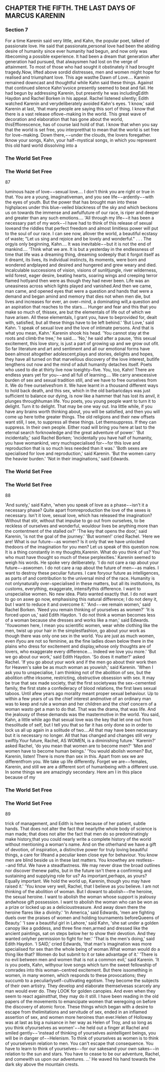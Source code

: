 ## CHAPTER THE FIFTH. THE LAST DAYS OF MARCUS KARENIN

### Section 7

For a time Karenin said very little, and Kahn, the popular poet, talked of passionate love. He said that passionate,personal love had been the abiding desire of humanity since ever humanity had begun, and now only was itbecoming a possible experience. It had been a dream that generation after generation had pursued, that alwaysmen had lost on the verge of attainment. To most of those who had sought it obstinately it had brought tragedy.Now, lifted above sordid distresses, men and women might hope for realised and triumphant love. This age wasthe Dawn of Love....
Karenin remained downcast and thoughtful while Kahn said these things. Against that continued silence Kahn'svoice presently seemed to beat and fail. He had begun by addressing Karenin, but presently he was includingEdith Haydon and Rachel Borken in his appeal. Rachel listened silently; Edith watched Karenin and verydeliberately avoided Kahn's eyes.
'I know,' said Karenin at last, 'that many people are saying this sort of thing. I know that there is a vast release oflove−making in the world. This great wave of decoration and elaboration that has gone about the world, thisEfflorescence, has of course laid hold of that. I know that when you say that the world is set free, you interpretthat to mean that the world is set free for love−making. Down there,−−under the clouds, the lovers foregather. Iknow your songs, Kahn, your half−mystical songs, in which you represent this old hard world dissolving into a
### The World Set Free

### The World Set Free
87


luminous haze of love−−sexual love.... I don't think you are right or true in that. You are a young, imaginativeman, and you see life−−ardently−−with the eyes of youth. But the power that has brought man into these highplaces under this blue−veiled blackness of the sky and which beckons us on towards the immense and awfulfuture of our race, is riper and deeper and greater than any such emotions....
'All through my life−−it has been a necessary part of my work−−I have had to think of this release of sexual loveand the riddles that perfect freedom and almost limitless power will put to the soul of our race. I can see now, allover the world, a beautiful ecstasy of waste; "Let us sing and rejoice and be lovely and wonderful." . . . The orgyis only beginning, Kahn.... It was inevitable−−but it is not the end of mankind....
'Think what we are. It is but a yesterday in the endlessness of time that life was a dreaming thing, dreaming sodeeply that it forgot itself as it dreamt, its lives, its individual instincts, its moments, were born and wondered andplayed and desired and hungered and grew weary and died. Incalculable successions of vision, visions of sunlitjungle, river wilderness, wild forest, eager desire, beating hearts, soaring wings and creeping terror flamed hotlyand then were as though they had never been. Life was an uneasiness across which lights played and vanished.And then we came, man came, and opened eyes that were a question and hands that were a demand and began amind and memory that dies not when men die, but lives and increases for ever, an over−mind, a dominating will,a question and an aspiration that reaches to the stars.... Hunger and fear and this that you make so much of, thissex, are but the elementals of life out of which we have arisen. All these elementals, I grant you, have to beprovided for, dealt with, satisfied, but all these things have to be left behind.'
'But Love,' said Kahn.
'I speak of sexual love and the love of intimate persons. And that is what you mean, Kahn.'
Karenin shook his head. 'You cannot stay at the roots and climb the tree,' he said....
'No,' he said after a pause, 'this sexual excitement, this love story, is just a part of growing up and we grow out ofit. So far literature and art and sentiment and all our emotional forms have been almost altogether adolescent,plays and stories, delights and hopes, they have all turned on that marvellous discovery of the love interest, butlife lengthens out now and the mind of adult humanity detaches itself. Poets who used to die at thirty live now toeighty−five. You, too, Kahn! There are endless years yet for you−−and all full of learning.... We carry anexcessive burden of sex and sexual tradition still, and we have to free ourselves from it. We do free ourselvesfrom it. We have learnt in a thousand different ways to hold back death, and this sex, which in the old barbaricdays was just sufficient to balance our dying, is now like a hammer that has lost its anvil, it plunges throughhuman life. You poets, you young people want to turn it to delight. Turn it to delight. That may be one way out. Ina little while, if you have any brains worth thinking about, you will be satisfied, and then you will come up here tothe greater things. The old religions and their new offsets want still, I see, to suppress all these things. Let themsuppress. If they can suppress. In their own people. Either road will bring you here at last to the eternal search forknowledge and the great adventure of power.'
'But incidentally,' said Rachel Borken; 'incidentally you have half of humanity, you have womankind, very muchspecialised for−−for this love and reproduction that is so much less needed than it was.'
'Both sexes are specialised for love and reproduction,' said Karenin.
'But the women carry the heavier burden.'
'Not in their imaginations,' said Edwards.
### The World Set Free

### The World Set Free
88


'And surely,' said Kahn, 'when you speak of love as a phase−−isn't it a necessary phase? Quite apart fromreproduction the love of the sexes is necessary. Isn't it love, sexual love, which has released the imagination?Without that stir, without that impulse to go out from ourselves, to be reckless of ourselves and wonderful, wouldour lives be anything more than the contentment of the stalled ox?'
'The key that opens the door,' said Karenin, 'is not the goal of the journey.'
'But women!' cried Rachel. 'Here we are! What is our future−−as women? Is it only that we have unlocked thedoors of the imagination for you men? Let us speak of this question now. It is a thing constantly in my thoughts,Karenin. What do you think of us? You who must have thought so much of these perplexities.'
Karenin seemed to weigh his words. He spoke very deliberately. 'I do not care a rap about your future−−aswomen. I do not care a rap about the future of men−−as males. I want to destroy these peculiar futures. I care foryour future as intelligences, as parts of and contribution to the universal mind of the race. Humanity is not onlynaturally over−specialised in these matters, but all its institutions, its customs, everything, exaggerate, intensifythis difference. I want to unspecialise women. No new idea. Plato wanted exactly that. I do not want to go on aswe go now, emphasising this natural difference; I do not deny it, but I want to reduce it and overcome it.'
'And−−we remain women,' said Rachel Borken. 'Need you remain thinking of yourselves as women?'
'It is forced upon us,' said Edith Haydon.
'I do not think a woman becomes less of a woman because she dresses and works like a man,' said Edwards. 'Youwomen here, I mean you scientific women, wear white clothing like the men, twist up your hair in the simplestfashion, go about your work as though there was only one sex in the world. You are just as much women, even ifyou are not so feminine, as the fine ladies down below there in the plains who dress for excitement and display,whose only thoughts are of lovers, who exaggerate every difference.... Indeed we love you more.'
'But we go about our work,' said Edith Haydon.
'So does it matter?' asked Rachel.
'If you go about your work and if the men go about their work then for Heaven's sake be as much woman as youwish,' said Karenin. 'When I ask you to unspecialise, I am thinking not of the abolition of sex, but the abolition ofthe irksome, restricting, obstructive obsession with sex. It may be true that sex made society, that the first societywas the sex−cemented family, the first state a confederacy of blood relations, the first laws sexual taboos. Until afew years ago morality meant proper sexual behaviour. Up to within a few years of us the chief interest andmotive of an ordinary man was to keep and rule a woman and her children and the chief concern of a woman wasto get a man to do that. That was the drama, that was life. And the jealousy of these demands was the mastermotive in the world. You said, Kahn, a little while ago that sexual love was the key that let one out from thesolitude of self, but I tell you that so far it has only done so in order to lock us all up again in a solitude of two....All that may have been necessary but it is necessary no longer. All that has changed and changes still very swiftly.Your future, Rachel, AS WOMEN, is a diminishing future.'
'Karenin?' asked Rachel, 'do you mean that women are to become men?'
'Men and women have to become human beings.'
'You would abolish women? But, Karenin, listen! There is more than sex in this. Apart from sex we are differentfrom you. We take up life differently. Forget we are−−females, Karenin, and still we are a different sort of humanbeing with a different use. In some things we are amazingly secondary. Here am I in this place because of my
### The World Set Free

### The World Set Free
89


trick of management, and Edith is here because of her patient, subtle hands. That does not alter the fact that nearlythe whole body of science is man made; that does not alter the fact that men do so predominatingly make history,that you could nearly write a complete history of the world without mentioning a woman's name. And on the otherhand we have a gift of devotion, of inspiration, a distinctive power for truly loving beautiful things, a care for lifeand a peculiar keen close eye for behaviour. You know men are blind beside us in these last matters. You knowthey are restless−−and fitful. We have a steadfastness. We may never draw the broad outlines nor discover thenew paths, but in the future isn't there a confirming and sustaining and supplying role for us? As important,perhaps, as yours? Equally important. We hold the world up, Karenin, though you may have raised it.'
'You know very well, Rachel, that I believe as you believe. I am not thinking of the abolition of woman. But I dowant to abolish−−the heroine, the sexual heroine. I want to abolish the woman whose support is jealousy andwhose gift possession. I want to abolish the woman who can be won as a prize or locked up as a delicioustreasure. And away down there the heroine flares like a divinity.'
'In America,' said Edwards, 'men are fighting duels over the praises of women and holding tournaments beforeQueens of Beauty.'
'I saw a beautiful girl in Lahore,' said Kahn, 'she sat under a golden canopy like a goddess, and three fine men,armed and dressed like the ancient paintings, sat on steps below her to show their devotion. And they wanted onlyher permission to fight for her.'
'That is the men's doing,' said Edith Haydon.
'I SAID,' cried Edwards, 'that man's imagination was more specialised for sex than the whole being of woman.What woman would do a thing like that? Women do but submit to it or take advantage of it.'
'There is no evil between men and women that is not a common evil,' said Karenin. 'It is you poets, Kahn, withyour love songs which turn the sweet fellowship of comrades into this woman−centred excitement. But there issomething in women, in many women, which responds to these provocations; they succumb to a peculiarlyself−cultivating egotism. They become the subjects of their own artistry. They develop and elaborate themselvesas scarcely any man would ever do. They LOOK for golden canopies. And even when they seem to react againstthat, they may do it still. I have been reading in the old papers of the movements to emancipate women that weregoing on before the discovery of atomic force. These things which began with a desire to escape from thelimitations and servitude of sex, ended in an inflamed assertion of sex, and women more heroines than ever.Helen of Holloway was at last as big a nuisance in her way as Helen of Troy, and so long as you think ofyourselves as women'−−he held out a finger at Rachel and smiled gently−−'instead of thinking of yourselves asintelligent beings, you will be in danger of−−Helenism. To think of yourselves as women is to think of yourselvesin relation to men. You can't escape that consequence. You have to learn to think of yourselves−−for our sakesand your own sakes−−in relation to the sun and stars. You have to cease to be our adventure, Rachel, and comewith us upon our adventures. ...' He waved his hand towards the dark sky above the mountain crests.